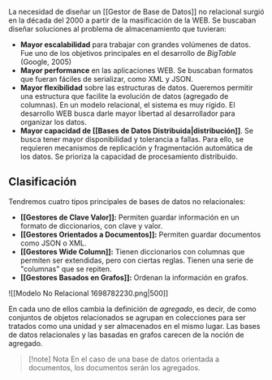 La necesidad de diseñar un [[Gestor de Base de Datos]] no relacional surgió en la década del 2000 a partir de la masificación de la WEB. Se buscaban diseñar soluciones al problema de almacenamiento que tuvieran:

- **Mayor escalabilidad** para trabajar con grandes volúmenes de datos. Fue uno de los objetivos principales en el desarrollo de *BigTable* (Google, 2005)
- **Mayor performance** en las aplicaciones WEB. Se buscaban formatos que fueran fáciles de serializar, como XML y JSON.
- **Mayor flexibilidad** sobre las estructuras de datos. Queremos permitir una estructura que facilite la evolución de datos (agregado de columnas). En un modelo relacional, el sistema es muy rígido. El desarrollo WEB busca darle mayor libertad al desarrollador para organizar los datos.
- **Mayor capacidad de [[Bases de Datos Distribuida|distribución]]**. Se busca tener mayor disponibilidad y tolerancia a fallas. Para ello, se requieren mecanismos de replicación y fragmentación automática de los datos. Se prioriza la capacidad de procesamiento distribuido.

## Clasificación

Tendremos cuatro tipos principales de bases de datos no relacionales:

- **[[Gestores de Clave Valor]]:** Permiten guardar información en un formato de diccionarios, con clave y valor.
- **[[Gestores Orientados a Documentos]]:** Permiten guardar documentos como JSON o XML.
- **[[Gestores Wide Column]]:** Tienen diccionarios con columnas que permiten ser extendidas, pero con ciertas reglas. Tienen una serie de "columnas" que se repiten.
- **[[Gestores Basados en Grafos]]:** Ordenan la información en grafos.

![[Modelo No Relacional 1698782230.png|500]]

En cada uno de ellos cambia la definición de *agregado*, es decir, de como conjuntos de objetos relacionados se agrupan en colecciones para ser tratados como una unidad y ser almacenados en el mismo lugar. Las bases de datos relacionales y las basadas en grafos carecen de la noción de agregado.

> [!note] Nota
> En el caso de una base de datos orientada a documentos, los documentos serán los agregados.
